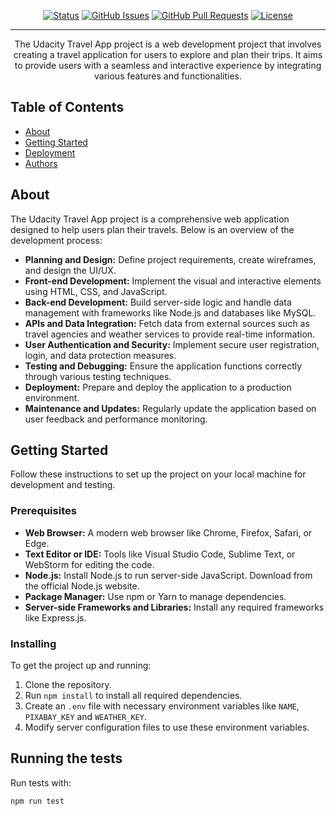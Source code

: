 

<div align="center">

[![Status](https://img.shields.io/badge/status-active-success.svg)]()
[![GitHub Issues](https://img.shields.io/github/issues/menoo20/Travel-app-planner.svg)](https://github.com/menoo20/Travel-app-planner/issues)
[![GitHub Pull Requests](https://img.shields.io/github/issues-pr/menoo20/Travel-app-planner.svg)](https://github.com/menoo20/Travel-app-planner/pulls)
[![License](https://img.shields.io/badge/license-MIT-blue.svg)](/LICENSE)

</div>

---

<p align="center"> The Udacity Travel App project is a web development project that involves creating a travel application for users to explore and plan their trips. It aims to provide users with a seamless and interactive experience by integrating various features and functionalities.
    <br> 
</p>

##  Table of Contents

- [About](#about)
- [Getting Started](#getting_started)
- [Deployment](#deployment)
- [Authors](#authors)

##  About <a name = "about"></a>

The Udacity Travel App project is a comprehensive web application designed to help users plan their travels. Below is an overview of the development process:

- **Planning and Design:** Define project requirements, create wireframes, and design the UI/UX.
- **Front-end Development:** Implement the visual and interactive elements using HTML, CSS, and JavaScript.
- **Back-end Development:** Build server-side logic and handle data management with frameworks like Node.js and databases like MySQL.
- **APIs and Data Integration:** Fetch data from external sources such as travel agencies and weather services to provide real-time information.
- **User Authentication and Security:** Implement secure user registration, login, and data protection measures.
- **Testing and Debugging:** Ensure the application functions correctly through various testing techniques.
- **Deployment:** Prepare and deploy the application to a production environment.
- **Maintenance and Updates:** Regularly update the application based on user feedback and performance monitoring.

##  Getting Started <a name = "getting_started"></a>

Follow these instructions to set up the project on your local machine for development and testing.

### Prerequisites

- **Web Browser:** A modern web browser like Chrome, Firefox, Safari, or Edge.
- **Text Editor or IDE:** Tools like Visual Studio Code, Sublime Text, or WebStorm for editing the code.
- **Node.js:** Install Node.js to run server-side JavaScript. Download from the official Node.js website.
- **Package Manager:** Use npm or Yarn to manage dependencies.
- **Server-side Frameworks and Libraries:** Install any required frameworks like Express.js.

### Installing

To get the project up and running:

1. Clone the repository.
2. Run `npm install` to install all required dependencies.
3. Create an `.env` file with necessary environment variables like `NAME`, `PIXABAY_KEY` and `WEATHER_KEY`.
4. Modify server configuration files to use these environment variables.

##  Running the tests <a name = "tests"></a>

Run tests with:

```bash
npm run test






